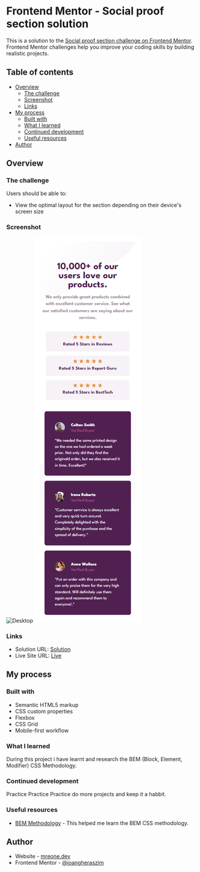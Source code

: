 # Frontend Mentor - Social proof section solution

This is a solution to the [Social proof section challenge on Frontend Mentor](https://www.frontendmentor.io/challenges/social-proof-section-6e0qTv_bA). Frontend Mentor challenges help you improve your coding skills by building realistic projects. 

## Table of contents

- [Overview](#overview)
  - [The challenge](#the-challenge)
  - [Screenshot](#screenshot)
  - [Links](#links)
- [My process](#my-process)
  - [Built with](#built-with)
  - [What I learned](#what-i-learned)
  - [Continued development](#continued-development)
  - [Useful resources](#useful-resources)
- [Author](#author)


## Overview

### The challenge

Users should be able to:

- View the optimal layout for the section depending on their device's screen size

### Screenshot

![Desktop](./screenshot/desktop-screen.jpg)
![Mobile](./screenshot/mobile-screen.png)

### Links

- Solution URL: [Solution](https://github.com/ioangheraszim/social-proof-section)
- Live Site URL: [Live](https://ioangheraszim.github.io/social-proof-section/)

## My process

### Built with

- Semantic HTML5 markup
- CSS custom properties
- Flexbox
- CSS Grid
- Mobile-first workflow

### What I learned

During this project i have learnt and research the BEM (Block, Element, Modifier) CSS Methodology. 

### Continued development

Practice Practice Practice do more projects and keep it a habbit.

### Useful resources

- [BEM Methodology](https://css-tricks.com/bem-101/) - This helped me learn the BEM CSS methodology.

## Author

- Website - [mreone.dev](https://ioangheraszim.github.io/portofolio/#)
- Frontend Mentor - [@ioangheraszim](https://www.frontendmentor.io/profile/ioangheraszim)

